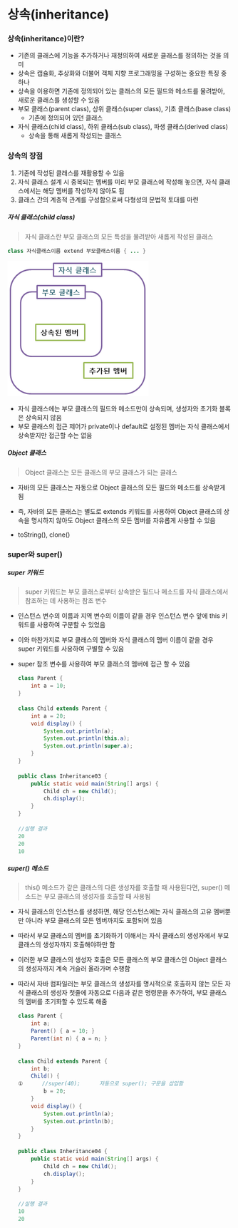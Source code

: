 # 상속(inheritance)

### 상속(inheritance)이란?

* 기존의 클래스에 기능을 추가하거나 재정의하여 새로운 클래스를 정의하는 것을 의미
* 상속은 캡슐화, 추상화와 더불어 객체 지향 프로그래밍을 구성하는 중요한 특징 중 하나
* 상속을 이용하면 기존에 정의되어 있는 클래스의 모든 필드와 메소드를 물려받아, 새로운 클래스를 생성할 수 있음
* 부모 클래스(parent class), 상위 클래스(super class), 기초 클래스(base class) 
  * 기존에 정의되어 있던 클래스
* 자식 클래스(child class), 하위 클래스(sub class), 파생 클래스(derived class)
  * 상속을 통해 새롭게 작성되는 클래스



### 상속의 장점

1. 기존에 작성된 클래스를 재활용할 수 있음
2. 자식 클래스 설계 시 중복되는 멤버를 미리 부모 클래스에 작성해 놓으면, 자식 클래스에서는 해당 멤버를 작성하지 않아도 됨
3. 클래스 간의 계층적 관계를 구성함으로써 다형성의 문법적 토대를 마련



##### 자식 클래스(child class)

> 자식 클래스란 부모 클래스의 모든 특성을 물려받아 새롭게 작성된 클래스

``` java
class 자식클래스이름 extend 부모클래스이름 { ... }
```

![](./image/상속.PNG)

* 자식 클래스에는 부모 클래스의 필드와 메소드만이 상속되며, 생성자와 초기화 블록은 상속되지 않음
* 부모 클래스의 접근 제어가 private이나 default로 설정된 멤버는 자식 클래스에서 상속받지만 접근할 수는 없음



##### Object 클래스

> Object 클래스는 모든 클래스의 부모 클래스가 되는 클래스



* 자바의 모든 클래스는 자동으로 Object 클래스의 모든 필드와 메소드를 상속받게 됨

* 즉, 자바의 모든 클래스는 별도로 extends 키워드를 사용하여 Object 클래스의 상속을 명시하지 않아도 Object 클래스의 모든 멤버를 자유롭게 사용할 수 있음

* toString(), clone()

  

### super와 super()

##### super 키워드

> super 키워드는 부모 클래스로부터 상속받은 필드나 메소드를 자식 클래스에서 참조하는 데 사용하는 참조 변수

* 인스턴스 변수의 이름과 지역 변수의 이름이 같을 경우 인스턴스 변수 앞에 this 키워드를 사용하여 구분할 수 있었음

* 이와 마찬가지로 부모 클래스의 멤버와 자식 클래스의 멤버 이름이 같을 경우 super 키워드를 사용하여 구별할 수 있음

* super 참조 변수를 사용하여 부모 클래스의 멤버에 접근 할 수 있음

  ```java
  class Parent {
      int a = 10;
  }
  
  class Child extends Parent {
      int a = 20;
      void display() {
          System.out.println(a);
          System.out.println(this.a);
          System.out.println(super.a);
      }
  }
   
  public class Inheritance03 {
      public static void main(String[] args) {
          Child ch = new Child();
          ch.display();
      }
  }
  
  //실행 결과
  20
  20
  10
  ```

  

##### super() 메소드

>  this() 메소드가 같은 클래스의 다른 생성자를 호출할 때 사용된다면, super() 메소드는 부모 클래스의 생성자를 호출할 때 사용됨

* 자식 클래스의 인스턴스를 생성하면, 해당 인스턴스에는 자식 클래스의 고유 멤버뿐만 아니라 부모 클래스의 모든 멤버까지도 포함되어 있음

* 따라서 부모 클래스의 멤버를 초기화하기 이해서는 자식 클래스의 생성자에서 부모 클래스의 생성자까지 호출해야하만 함

* 이러한 부모 클래스의 생성자 호출은 모든 클래스의 부모 클래스인 Object 클래스의 생성자까지 계속 거슬러 올라가며 수행함

* 따라서 자바 컴파일러는 부모 클래스의 생성자를 명시적으로 호출하지 않는 모든 자식 클래스의 생성자 첫줄에 자동으로 다음과 같은 명령문을 추가하여, 부모 클래스의 멤버를 초기화할 수 있도록 해줌

  ```java
  class Parent {
      int a;
      Parent() { a = 10; }
      Parent(int n) { a = n; }
  }
  
  class Child extends Parent {
      int b;
      Child() {
  ①      //super(40);      자동으로 super(); 구문을 삽입함
          b = 20;
      }
      void display() {
          System.out.println(a);
          System.out.println(b);
      }
  }
  
  public class Inheritance04 {
      public static void main(String[] args) {
          Child ch = new Child();
          ch.display();
      }
  }
  
  //실행 결과
  10
  20
  ```

  

